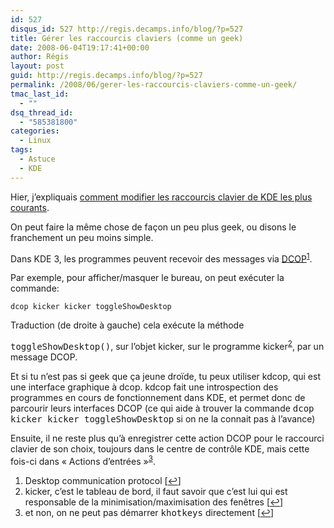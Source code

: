 ```yaml
---
id: 527
disqus_id: 527 http://regis.decamps.info/blog/?p=527
title: Gérer les raccourcis claviers (comme un geek)
date: 2008-06-04T19:17:41+00:00
author: Régis
layout: post
guid: http://regis.decamps.info/blog/?p=527
permalink: /2008/06/gerer-les-raccourcis-claviers-comme-un-geek/
tmac_last_id:
  - ""
dsq_thread_id:
  - "585381800"
categories:
  - Linux
tags:
  - Astuce
  - KDE
---
```

Hier, j’expliquais [comment modifier les raccourcis clavier de KDE les plus courants](http://regis.decamps.info/blog/2008/06/afficher-ou-masquer-le-bureau/).

On peut faire la même chose de façon un peu plus geek, ou disons le franchement un peu moins simple.

Dans KDE 3, les programmes peuvent recevoir des messages via [DCOP](http://developer.kde.org/documentation/other/dcop.html)<sup><a href="#footnote_0_527" id="identifier_0_527" class="footnote-link footnote-identifier-link" title="Desktop communication protocol">1</a></sup>. 

Par exemple, pour afficher/masquer le bureau, on peut exécuter la commande:
  
`dcop kicker kicker toggleShowDesktop`
  
Traduction (de droite à gauche) <!--more-->cela exécute la méthode 

<tt>toggleShowDesktop()</tt>, sur l’objet kicker, sur le programme kicker<sup><a href="#footnote_1_527" id="identifier_1_527" class="footnote-link footnote-identifier-link" title="kicker, c’est le tableau de bord, il faut savoir que c’est lui qui est responsable de la minimisation/maximisation des fen&ecirc;tres">2</a></sup>, par un message DCOP.

Et si tu n’est pas si geek que ça jeune droïde, tu peux utiliser kdcop, qui est une interface graphique à dcop. kdcop fait une introspection des programmes en cours de fonctionnement dans KDE, et permet donc de parcourir leurs interfaces DCOP (ce qui aide à trouver la commande <tt>dcop kicker kicker toggleShowDesktop</tt> si on ne la connait pas à l’avance)

Ensuite, il ne reste plus qu’à enregistrer cette action DCOP pour le raccourci clavier de son choix, toujours dans le centre de contrôle KDE, mais cette fois-ci dans « Actions d’entrées »<sup><a href="#footnote_2_527" id="identifier_2_527" class="footnote-link footnote-identifier-link" title="et non, on ne peut pas d&eacute;marrer khotkeys directement">3</a></sup>.

<ol class="footnotes">
  <li id="footnote_0_527" class="footnote">
    Desktop communication protocol [<a href="#identifier_0_527" class="footnote-link footnote-back-link">&#8617;</a>]
  </li>
  <li id="footnote_1_527" class="footnote">
    kicker, c’est le tableau de bord, il faut savoir que c’est lui qui est responsable de la minimisation/maximisation des fenêtres [<a href="#identifier_1_527" class="footnote-link footnote-back-link">&#8617;</a>]
  </li>
  <li id="footnote_2_527" class="footnote">
    et non, on ne peut pas démarrer <tt>khotkeys</tt> directement [<a href="#identifier_2_527" class="footnote-link footnote-back-link">&#8617;</a>]
  </li>
</ol>
